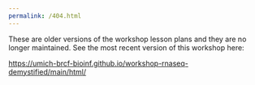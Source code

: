 ```yaml
---
permalink: /404.html
---
```


These are older versions of the workshop lesson plans and they are no longer maintained.
See the most recent version of this workshop here:

https://umich-brcf-bioinf.github.io/workshop-rnaseq-demystified/main/html/
